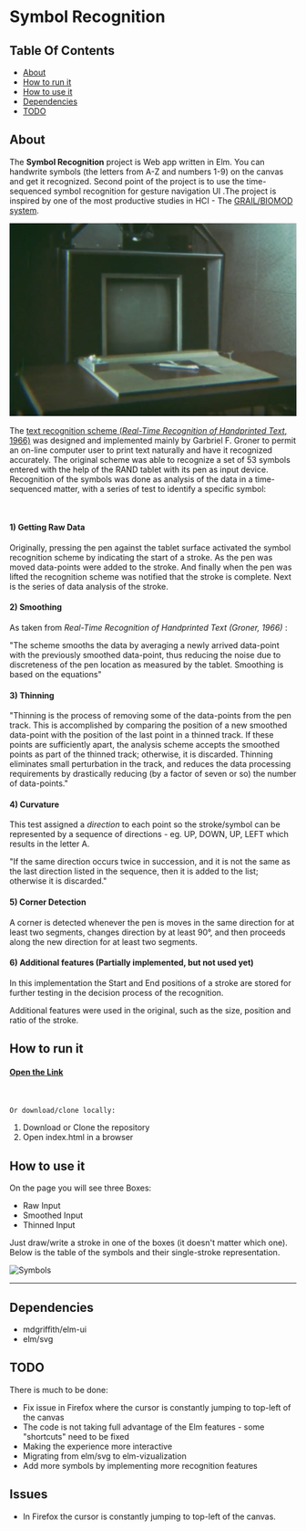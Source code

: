 # Symbol Recognition

## Table Of Contents
 
* [About](#about)
* [How to run it](#how-to-run-it)
* [How to use it](#how-to-use-it)
* [Dependencies](#dependencies)
* [TODO](#todo)

## About

The **Symbol Recognition** project is Web app written in Elm. 
You can handwrite symbols (the letters from A-Z and numbers 1-9) on
the canvas and get it recognized. Second point of the project is to use the time-sequenced
 symbol recognition for gesture navigation UI .The project is inspired by one of the most 
productive studies in HCI - The [GRAIL/BIOMOD system](https://www.youtube.com/watch?v=2Cq8S3jzJiQ).

![GRAIL System](img/GRAIL_system.png)

The [text recognition scheme (_Real-Time Recognition of Handprinted Text_, 1966)](https://www.rand.org/pubs/research_memoranda/RM5016.html) was designed and implemented mainly by Garbriel F. Groner to permit an on-line computer user 
to print text naturally and have it recognized accurately. The original scheme was able to recognize a set of
53 symbols entered with the help of the RAND tablet with its pen as input device.
Recognition of the symbols was done as analysis of the data in a time-sequenced matter, 
with a series of test to identify a specific symbol:

<br>

#### 1) Getting Raw Data
        
Originally, pressing the pen against the tablet  surface activated
the symbol recognition scheme by indicating the start of a stroke.
As the pen was moved data-points were added to the stroke. And finally 
when the pen was lifted the recognition scheme was notified that the 
stroke is complete. Next is the series of data analysis of the stroke.

#### 2) Smoothing 

As taken from _Real-Time Recognition of Handprinted Text (Groner, 1966)_ :

"The scheme smooths the data by averaging a newly arrived data-point with the 
previously smoothed data-point, thus reducing the noise due to discreteness of the pen
location as measured by the tablet. Smoothing is based on the equations"


#### 3) Thinning

"Thinning is the process of removing some of the data-points from the pen track.
This is accomplished by comparing the position of a new smoothed data-point with the
position of the last point in a thinned track. If these points are sufficiently apart,
the analysis scheme accepts the smoothed points as part of the thinned track; otherwise, 
it is discarded. Thinning eliminates small perturbation in the track, and reduces 
the data processing requirements by drastically reducing (by a factor of seven or so) 
the number of data-points."
          
          
#### 4) Curvature

This test assigned a *direction* to each point so the stroke/symbol can be represented by 
a sequence of directions - eg. UP, DOWN, UP, LEFT which results in the letter A. 

"If the same direction occurs twice in succession, and it is not the same as the last 
direction listed in the sequence, then it is added to the list; otherwise it is discarded." 


#### 5) Corner Detection

A corner is detected whenever the pen is moves in the same direction for at least 
two segments, changes direction by at least 90°, and 
then proceeds along the new direction for at least two segments.

#### 6) Additional features (Partially implemented, but not used yet)

In this implementation the Start and End positions of a stroke are stored for
further testing in the decision process of the recognition.

Additional features were used in the original, such as the size, position and ratio of the stroke.


## How to run it

#### [Open the Link](https://andyfv.github.io/symbol-recognition/)

<br>

```Or download/clone locally:```

1) Download or Clone the repository
2) Open index.html in a browser


## How to use it

On the page you will see three Boxes:

* Raw Input 
* Smoothed Input
* Thinned Input 

Just draw/write a stroke in one of the boxes (it doesn't matter which one).
Below is the table of the symbols and their single-stroke representation.

![Symbols](img/Symbol_Recognition_Table.png)

***

## Dependencies

* mdgriffith/elm-ui
* elm/svg


## TODO

There is much to be done: 

* Fix issue in Firefox where the cursor is constantly jumping to top-left of the canvas  
* The code is not taking full advantage of the Elm features - some "shortcuts" need to be fixed
* Making the experience more interactive
* Migrating from elm/svg to elm-vizualization
* Add more symbols by implementing more recognition features

## Issues

* In Firefox the cursor is constantly jumping to top-left of the canvas.